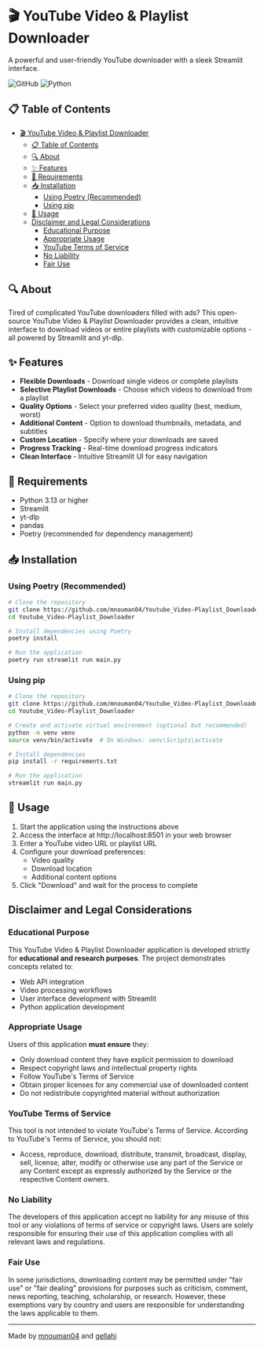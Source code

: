 # 🎬 YouTube Video & Playlist Downloader

A powerful and user-friendly YouTube downloader with a sleek Streamlit interface.

![GitHub](https://img.shields.io/github/license/mnouman04/Youtube_Video-Playlist_Downloader)
![Python](https://img.shields.io/badge/python-3.13+-blue.svg)

## 📋 Table of Contents

- [🎬 YouTube Video \& Playlist Downloader](#-youtube-video--playlist-downloader)
  - [📋 Table of Contents](#-table-of-contents)
  - [🔍 About](#-about)
  - [✨ Features](#-features)
  - [🔧 Requirements](#-requirements)
  - [📥 Installation](#-installation)
    - [Using Poetry (Recommended)](#using-poetry-recommended)
    - [Using pip](#using-pip)
  - [🚀 Usage](#-usage)
  - [Disclaimer and Legal Considerations](#disclaimer-and-legal-considerations)
    - [Educational Purpose](#educational-purpose)
    - [Appropriate Usage](#appropriate-usage)
    - [YouTube Terms of Service](#youtube-terms-of-service)
    - [No Liability](#no-liability)
    - [Fair Use](#fair-use)

## 🔍 About

Tired of complicated YouTube downloaders filled with ads? This open-source YouTube Video & Playlist Downloader provides a clean, intuitive interface to download videos or entire playlists with customizable options - all powered by Streamlit and yt-dlp.

## ✨ Features

- **Flexible Downloads** - Download single videos or complete playlists
- **Selective Playlist Downloads** - Choose which videos to download from a playlist
- **Quality Options** - Select your preferred video quality (best, medium, worst)
- **Additional Content** - Option to download thumbnails, metadata, and subtitles
- **Custom Location** - Specify where your downloads are saved
- **Progress Tracking** - Real-time download progress indicators
- **Clean Interface** - Intuitive Streamlit UI for easy navigation

## 🔧 Requirements

- Python 3.13 or higher
- Streamlit
- yt-dlp
- pandas
- Poetry (recommended for dependency management)

## 📥 Installation

### Using Poetry (Recommended)

```bash
# Clone the repository
git clone https://github.com/mnouman04/Youtube_Video-Playlist_Downloader.git
cd Youtube_Video-Playlist_Downloader

# Install dependencies using Poetry
poetry install

# Run the application
poetry run streamlit run main.py
```

### Using pip

```bash
# Clone the repository
git clone https://github.com/mnouman04/Youtube_Video-Playlist_Downloader.git
cd Youtube_Video-Playlist_Downloader

# Create and activate virtual environment (optional but recommended)
python -m venv venv
source venv/bin/activate  # On Windows: venv\Scripts\activate

# Install dependencies
pip install -r requirements.txt

# Run the application
streamlit run main.py
```

## 🚀 Usage

1. Start the application using the instructions above
2. Access the interface at http://localhost:8501 in your web browser
3. Enter a YouTube video URL or playlist URL
4. Configure your download preferences:
   - Video quality
   - Download location
   - Additional content options
5. Click "Download" and wait for the process to complete

## Disclaimer and Legal Considerations

### Educational Purpose
This YouTube Video & Playlist Downloader application is developed strictly for **educational and research purposes**. The project demonstrates concepts related to:
- Web API integration
- Video processing workflows
- User interface development with Streamlit
- Python application development

### Appropriate Usage
Users of this application **must ensure** they:
- Only download content they have explicit permission to download
- Respect copyright laws and intellectual property rights
- Follow YouTube's Terms of Service
- Obtain proper licenses for any commercial use of downloaded content
- Do not redistribute copyrighted material without authorization

### YouTube Terms of Service
This tool is not intended to violate YouTube's Terms of Service. According to YouTube's Terms of Service, you should not:
- Access, reproduce, download, distribute, transmit, broadcast, display, sell, license, alter, modify or otherwise use any part of the Service or any Content except as expressly authorized by the Service or the respective Content owners.

### No Liability
The developers of this application accept no liability for any misuse of this tool or any violations of terms of service or copyright laws. Users are solely responsible for ensuring their use of this application complies with all relevant laws and regulations.

### Fair Use
In some jurisdictions, downloading content may be permitted under "fair use" or "fair dealing" provisions for purposes such as criticism, comment, news reporting, teaching, scholarship, or research. However, these exemptions vary by country and users are responsible for understanding the laws applicable to them.

---

Made by [mnouman04](https://github.com/mnouman04) and [gellahi](https://github.com/gellahi)